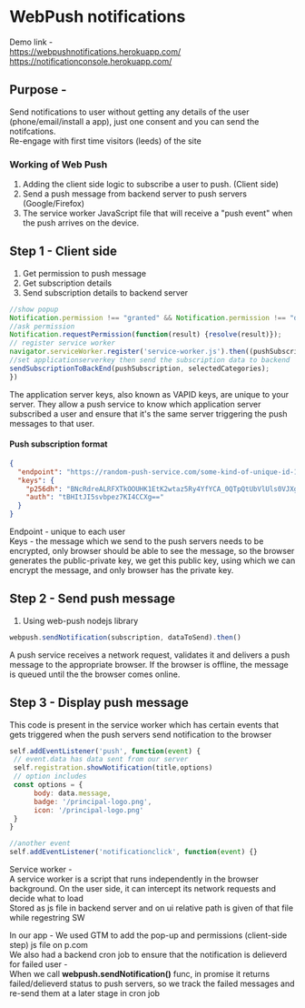 # WebPush notifications

Demo link -  
<https://webpushnotifications.herokuapp.com/>  
<https://notificationconsole.herokuapp.com/>

## Purpose -

Send notifications to user without getting any details of the user (phone/email/install a app), just one consent and you can send the notifcations.  
Re-engage with first time visitors (leeds) of the site  

### Working of Web Push

1. Adding the client side logic to subscribe a user to push. (Client side)
2. Send a push message from backend server to push servers (Google/Firefox)
3. The service worker JavaScript file that will receive a "push event" when the push arrives on the device.

## Step 1 - Client side

1. Get permission to push message
2. Get subscription details
3. Send subscription details to backend server

```javascript
//show popup
Notification.permission !== "granted" && Notification.permission !== "denied"
//ask permission
Notification.requestPermission(function(result) {resolve(result)});
// register service worker
navigator.serviceWorker.register('service-worker.js').then((pushSubscription) => {
//set applicationserverkey then send the subscription data to backend
sendSubscriptionToBackEnd(pushSubscription, selectedCategories);
})
```

The application server keys, also known as VAPID keys, are unique to your server. They allow a push service to know which application server subscribed a user and ensure that it's the same server triggering the push messages to that user.  

#### Push subscription format  

```json
{
  "endpoint": "https://random-push-service.com/some-kind-of-unique-id-1234/v2/",
  "keys": {
    "p256dh": "BNcRdreALRFXTkOOUHK1EtK2wtaz5Ry4YfYCA_0QTpQtUbVlUls0VJXg7A8u-Ts1XbjhazAkj7I99e8QcYP7DkM=",
    "auth": "tBHItJI5svbpez7KI4CCXg=="
  }
}
```

Endpoint - unique to each user  
Keys - the message which we send to the push servers needs to be encrypted, only browser should be able to see the message, so the browser generates the public-private key, we get this public key, using which we can encrypt the message, and only browser has the private key.

## Step 2 - Send push message

1. Using web-push nodejs library  

```javascript
webpush.sendNotification(subscription, dataToSend).then()
```

A push service receives a network request, validates it and delivers a push message to the appropriate browser. If the browser is offline, the message is queued until the the browser comes online.  

## Step 3 - Display push message

This code is present in the service worker which has certain events that gets triggered when the push servers send notification to the browser

```javascript
self.addEventListener('push', function(event) {
 // event.data has data sent from our server
 self.registration.showNotification(title,options)
 // option includes
 const options = {
      body: data.message,
      badge: '/principal-logo.png',
      icon: '/principal-logo.png'
 }
}

//another event
self.addEventListener('notificationclick', function(event) {}
```

Service worker -  
A service worker is a script that runs independently in the browser background. On the user side, it can intercept its network requests and decide what to load  
Stored as js file in backend server and on ui relative path is given of that file while regestring SW

In our app - We used GTM to add the pop-up and permissions (client-side step) js file on p.com  
We also had a backend cron job to ensure that the notification is delieverd for failed user -   
When we call **webpush.sendNotification()** func, in promise it returns failed/delieverd status to push servers, so we track the failed messages and re-send them at a later stage in cron job
